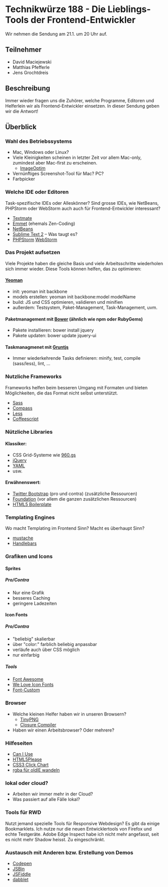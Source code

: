# Technikwürze 188 - Die Lieblings-Tools der Frontend-Entwickler

Wir nehmen die Sendung am 21.1. um 20 Uhr auf.

## Teilnehmer

* David Maciejewski
* Matthias Pfefferle
* Jens Grochtdreis

## Beschreibung

Immer wieder fragen uns die Zuhörer, welche Programme, Editoren und Helferlein wir als Frontend-Entwickler einsetzen. In dieser Sendung geben wir die Antwort!

## Überblick

### Wahl des Betriebssystems

* Mac, Windows oder Linux?
* Viele Kleinigkeiten scheinen in letzter Zeit vor allem Mac-only, zumindest aber Mac-first zu erscheinen.
  * [ImageOptim](http://imageoptim.com/)
* Vernünftiges Screenshot-Tool für Mac? PC? 
* Farbpicker

### Welche IDE oder Editoren

Task-spezifische IDEs oder Alleskönner? Sind grosse IDEs, wie NetBeans, PHPStorm oder WebStorm auch auch für Frontend-Entwickler interessant?

* [Textmate](http://macromates.com)
* [Emmet](http://emmet.io) (ehemals Zen-Coding)
* [NetBeans](http://netbeans.org/)
* [Sublime Text 2](http://www.sublimetext.com) – Was taugt es?
* [PHPStorm](www.jetbrains.com/phpstorm/)
[WebStorm](http://www.jetbrains.com/webstorm/)

### Das Projekt aufsetzen

Viele Projekte haben die gleiche Basis und viele Arbeitsschritte wiederholen sich immer wieder. Diese Tools können helfen, das zu optimieren:

#### [Yeoman](http://yeoman.io)

* init: yeoman init backbone 
* models erstellen: yeoman init backbone:model modelName
* build: JS und CSS optimieren, validieren und minifien
* außerdem: Testsystem, Paket-Management, Task-Management, uvm.

#### Paketmanagement mit [Bower](https://github.com/twitter/bower) (ähnlich wie npm oder RubyGems)

* Pakete installieren: bower install jquery
* Pakete updaten: bower update jquery-ui

#### Taskmanagmenet mit [Gruntjs](http://gruntjs.com/)

* Immer wiederkehrende Tasks definieren: minify, test, compile (sass/less), lint, ...

### Nutzliche Frameworks

Frameworks helfen beim besseren Umgang mit Formaten und bieten Möglichkeiten, die das Format nicht selbst unterstützt.

* [Sass](http://sass-lang.com/)
* [Compass](compass-style.org)
* [Less](http://lesscss.org/)
* [Coffeescript](http://coffeescript.org/)

### Nützliche Libraries

#### Klassiker:

* CSS Grid-Systeme wie [960.gs](http://960.gs)
* [jQuery](http://jquery.com)
* [YAML](http://yaml.de)
* usw.

#### Erwähnenswert:

* [Twitter Bootstrap](http://twitter.github.com/bootstrap/) (pro und contra) (zusätzliche Ressourcen)
* [Foundation](http://foundation.zurb.com) (vor allem die ganzen zusätzlichen Ressourcen)
* [HTML5 Boilerplate](http://html5boilerplate.com/)

### Templating Engines

Wo macht Templating im Frontend Sinn? Macht es überhaupt Sinn?

* [mustache](http://mustache.github.com/)
* [Handlebars](http://t3n.de/news/ansatze-client-side-templating-435518/)

### Grafiken und Icons

#### Sprites

##### Pro/Contra

* Nur eine Grafik
* besseres Caching
* geringere Ladezeiten

#### Icon Fonts

##### Pro/Contra

* "beliebig" skalierbar
* über "color:" farblich beliebig anpassbar
* verläufe auch über CSS möglich
* nur einfarbig

##### Tools

* [Font Awesome](http://fortawesome.github.com/Font-Awesome/)
* [We Love Icon Fonts](http://weloveiconfonts.com/)
* [Font-Custom](https://github.com/endtwist/fontcustom)

### Browser

* Welche kleinen Helfer haben wir in unseren Browsern?
  * [TinyPNG](http://tinypng.org/)
  * [Closure Compiler](http://closure-compiler.appspot.com/home)
* Haben wir einen Arbeitsbrowser? Oder mehrere?


### Hilfeseiten

* [Can I Use](http://caniuse.com/)
* [HTML5Please](http://html5please.com/)
* [CSS3 Click Chart](http://css3clickchart.com/)
* [rgba für oldIE wandeln](http://beijingyoung.com/articles/rgba-argb-converter/)

### lokal oder cloud?

* Arbeiten wir immer mehr in der Cloud?
* Was passiert auf alle Fälle lokal?

### Tools für RWD

Nutzt jemand spezielle Tools für Responsive Webdesign? Es gibt da einige Bookmarklets.
Ich nutze nur die neuen Entwicklertools von Firefox und echte Testgeräte. Adobe Edge Inspect habe ich nicht mehr angefasst, seit es nicht mehr Shadow heisst. Zu eingeschränkt. 

### Austausch mit Anderen bzw. Erstellung von Demos

* [Codepen](http://codepen.io)
* [JSBin](http://jsbin.com)
* [JSFiddle](http://jsfiddle.net)
* [dabblet](http://dabblet.com)

